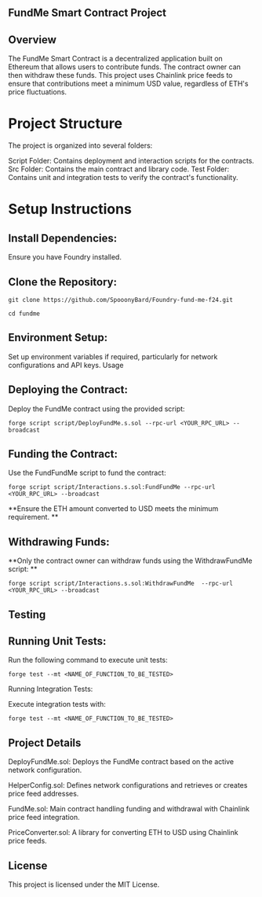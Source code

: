 ## FundMe Smart Contract Project
## Overview

The FundMe Smart Contract is a decentralized application built on Ethereum that allows users to contribute funds. The contract owner can then withdraw these funds. This project uses Chainlink price feeds to ensure that contributions meet a minimum USD value, regardless of ETH's price fluctuations.

# Project Structure

The project is organized into several folders:

Script Folder: Contains deployment and interaction scripts for the contracts.
Src Folder: Contains the main contract and library code.
Test Folder: Contains unit and integration tests to verify the contract's functionality.

# Setup Instructions

## Install Dependencies:

Ensure you have Foundry installed.

## Clone the Repository:


``` 
git clone https://github.com/SpooonyBard/Foundry-fund-me-f24.git
```

```
cd fundme
```



## Environment Setup:

Set up environment variables if required, particularly for network configurations and API keys.
Usage

## Deploying the Contract:

Deploy the FundMe contract using the provided script:

``` forge script script/DeployFundMe.s.sol --rpc-url <YOUR_RPC_URL> --broadcast ```

## Funding the Contract:

Use the FundFundMe script to fund the contract:

``` forge script script/Interactions.s.sol:FundFundMe --rpc-url <YOUR_RPC_URL> --broadcast ```

**Ensure the ETH amount converted to USD meets the minimum requirement.
**

## Withdrawing Funds:

**Only the contract owner can withdraw funds using the WithdrawFundMe script:
**

``` forge script script/Interactions.s.sol:WithdrawFundMe  --rpc-url <YOUR_RPC_URL> --broadcast ```

## Testing

## Running Unit Tests:
Run the following command to execute unit tests:

``` forge test --mt <NAME_OF_FUNCTION_TO_BE_TESTED> ```

Running Integration Tests:

Execute integration tests with:

``` forge test --mt <NAME_OF_FUNCTION_TO_BE_TESTED> ```

## Project Details

DeployFundMe.sol: Deploys the FundMe contract based on the active network configuration.

HelperConfig.sol: Defines network configurations and retrieves or creates price feed addresses.

FundMe.sol: Main contract handling funding and withdrawal with Chainlink price feed integration.

PriceConverter.sol: A library for converting ETH to USD using Chainlink price feeds.

## License

This project is licensed under the MIT License.